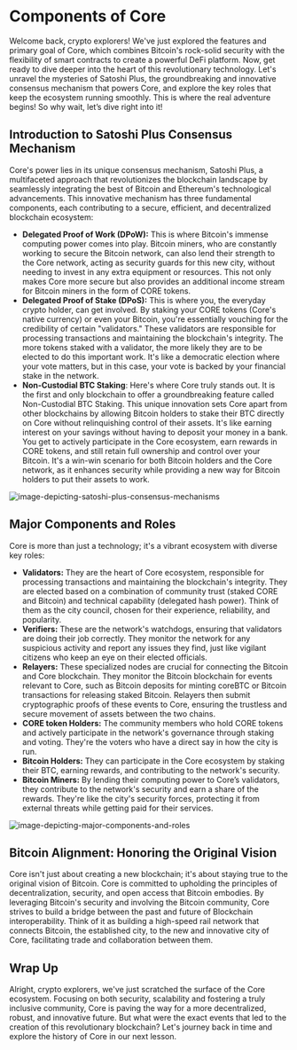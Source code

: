 # Components of Core

Welcome back, crypto explorers! We've just explored the features and primary goal of Core, which combines Bitcoin's rock-solid security with the flexibility of smart contracts to create a powerful DeFi platform. Now, get ready to dive deeper into the heart of this revolutionary technology. Let's unravel the mysteries of Satoshi Plus, the groundbreaking and innovative consensus mechanism that powers Core, and explore the key roles that keep the ecosystem running smoothly. This is where the real adventure begins! So why wait, let’s dive right into it!

## Introduction to Satoshi Plus Consensus Mechanism

Core's power lies in its unique consensus mechanism, Satoshi Plus, a multifaceted approach that revolutionizes the blockchain landscape by seamlessly integrating the best of Bitcoin and Ethereum's technological advancements. This innovative mechanism has three fundamental components, each contributing to a secure, efficient, and decentralized blockchain ecosystem:

- **Delegated Proof of Work (DPoW):** This is where Bitcoin's immense computing power comes into play. Bitcoin miners, who are constantly working to secure the Bitcoin network, can also lend their strength to the Core network, acting as security guards for this new city, without needing to invest in any extra equipment or resources. This not only makes Core more secure but also provides an additional income stream for Bitcoin miners in the form of CORE tokens.
- **Delegated Proof of Stake (DPoS):** This is where you, the everyday crypto holder, can get involved. By staking your CORE tokens (Core's native currency) or even your Bitcoin, you're essentially vouching for the credibility of certain "validators." These validators are responsible for processing transactions and maintaining the blockchain's integrity. The more tokens staked with a validator, the more likely they are to be elected to do this important work. It's like a democratic election where your vote matters, but in this case, your vote is backed by your financial stake in the network.
- **Non-Custodial BTC Staking**: Here's where Core truly stands out. It is the first and only blockchain to offer a groundbreaking feature called Non-Custodial BTC Staking. This unique innovation sets Core apart from other blockchains by allowing Bitcoin holders to stake their BTC directly on Core without relinquishing control of their assets. It's like earning interest on your savings without having to deposit your money in a bank. You get to actively participate in the Core ecosystem, earn rewards in CORE tokens, and still retain full ownership and control over your Bitcoin. It's a win-win scenario for both Bitcoin holders and the Core network, as it enhances security while providing a new way for Bitcoin holders to put their assets to work.

![image-depicting-satoshi-plus-consensus-mechanisms](https://lh7-us.googleusercontent.com/docsz/AD_4nXdWPzKcGRG1cDexRqh9WFdgsv2whcvLbRoM2wFlunC3Vhnj4Ru1Qo06rer-gPO654KoNsfpObi10BNUTavivTu5RJPlU1eq8nnhHv4EsRIh1BB59S3OHIzKtVT7oR5p6D9wp7G0_pzhJOMAKN9RqRZmd6ah?key=XwfQlAVgRWlAFTMMIstIaQ)

## Major Components and Roles

Core is more than just a technology; it's a vibrant ecosystem with diverse key roles:

- **Validators:** They are the heart of Core ecosystem, responsible for processing transactions and maintaining the blockchain's integrity. They are elected based on a combination of community trust (staked CORE and Bitcoin) and technical capability (delegated hash power). Think of them as the city council, chosen for their experience, reliability, and popularity.
- **Verifiers:** These are the network's watchdogs, ensuring that validators are doing their job correctly. They monitor the network for any suspicious activity and report any issues they find, just like vigilant citizens who keep an eye on their elected officials.
- **Relayers:** These specialized nodes are crucial for connecting the Bitcoin and Core blockchain. They monitor the Bitcoin blockchain for events relevant to Core, such as Bitcoin deposits for minting coreBTC or Bitcoin transactions for releasing staked Bitcoin. Relayers then submit cryptographic proofs of these events to Core, ensuring the trustless and secure movement of assets between the two chains.
- **CORE token Holders:** The community members who hold CORE tokens and actively participate in the network's governance through staking and voting. They're the voters who have a direct say in how the city is run.
- **Bitcoin Holders:** They can participate in the Core ecosystem by staking their BTC, earning rewards, and contributing to the network's security.
- **Bitcoin Miners:** By lending their computing power to Core’s validators, they contribute to the network's security and earn a share of the rewards. They're like the city's security forces, protecting it from external threats while getting paid for their services.

![image-depicting-major-components-and-roles](https://lh7-us.googleusercontent.com/docsz/AD_4nXeetr48_maOZVQazGBCw7MAxjEGX0XVVTQhbegTJdT-h1X5nmqpjBwMGlAXpm-0YSQx7F7tWmVmE_meM0wLi_WDCMmQAsqN-HgQiMorDH72ClSTLWO9JL8EwDmUCj7b4cXQAxRC0Gm9dB66VrlK6YewRyEF?key=XwfQlAVgRWlAFTMMIstIaQ)

## Bitcoin Alignment: Honoring the Original Vision

Core isn't just about creating a new blockchain; it's about staying true to the original vision of Bitcoin. Core is committed to upholding the principles of decentralization, security, and open access that Bitcoin embodies. By leveraging Bitcoin's security and involving the Bitcoin community, Core strives to build a bridge between the past and future of Blockchain interoperability. Think of it as building a high-speed rail network that connects Bitcoin, the established city, to the new and innovative city of Core, facilitating trade and collaboration between them.

## Wrap Up

Alright, crypto explorers, we've just scratched the surface of the Core ecosystem. Focusing on both security, scalability and fostering a truly inclusive community, Core is paving the way for a more decentralized, robust, and innovative future. But what were the exact events that led to the creation of this revolutionary blockchain? Let's journey back in time and explore the history of Core in our next lesson.
